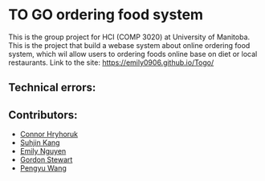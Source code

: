 # TO GO ordering food system
This is the group project for HCI (COMP 3020) at University of Manitoba. This is the project that build a webase system about online ordering food system, which wil allow users to ordering foods online base on diet or local restaurants.
Link to the site: https://emily0906.github.io/Togo/
## Technical errors:
## Contributors:
* [Connor Hryhoruk](https://github.com/h-connor)
* [Suhjin Kang](https://github.com/skang9810)
* [Emily Nguyen](https://github.com/emily0906)
* [Gordon Stewart](https://github.com/Gordo5556)
* [Pengyu Wang](https://github.com/Skadoosh777)
